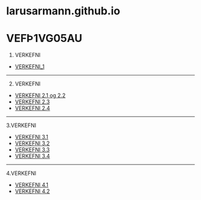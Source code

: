 # larusarmann.github.io
# VEFÞ1VG05AU
1. VERKEFNI
 * [VERKEFNI_1](verkefni1)
 
-------------------------------------

2. VERKEFNI
  * [VERKEFNI 2.1 og 2.2](Verkefni2/verkefni_22)
  * [VERKEFNI 2.3](Verkefni2/verkefni_23)
  * [VERKEFNI 2.4](Verkefni2/verkefni_24)
  
 ------------------------------------
  
3.VERKEFNI
  * [VERKEFNI 3.1](verkefni3/verk31)
  * [VERKEFNI 3.2](verkefni3/verk32)
  * [VERKEFNI 3.3](verkefni3/verk33)
  * [VERKEFNI 3.4](verkefni3/verk34)
  
--------------------------------------

4.VERKEFNI
  * [VERKEFNI 4.1](verkefni4/verkefni41)
  * [VERKEFNI 4.2](verkefni4/verkefni42)
